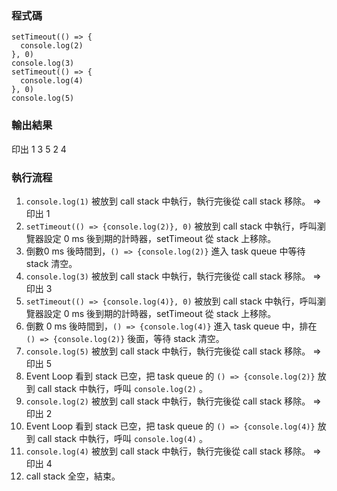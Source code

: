 ### 程式碼
```console.log(1)
setTimeout(() => {
  console.log(2)
}, 0)
console.log(3)
setTimeout(() => {
  console.log(4)
}, 0)
console.log(5)
```

### 輸出結果
印出 
1
3
5
2
4

### 執行流程
1.  `console.log(1)` 被放到 call stack 中執行，執行完後從 call stack 移除。
=> 印出 1
2. `setTimeout(() => {console.log(2)}, 0)` 被放到 call stack 中執行，呼叫瀏覽器設定 0 ms 後到期的計時器，setTimeout 從 stack 上移除。
3. 倒數0 ms 後時間到，`() => {console.log(2)}` 進入 task queue 中等待 stack 清空。
4. `console.log(3)` 被放到 call stack 中執行，執行完後從 call stack 移除。
=> 印出 3
5. `setTimeout(() => {console.log(4)}, 0)` 被放到 call stack 中執行，呼叫瀏覽器設定 0 ms 後到期的計時器，setTimeout 從 stack 上移除。
6. 倒數 0 ms 後時間到，`() => {console.log(4)}` 進入 task queue 中，排在 `() => {console.log(2)}` 後面，等待 stack 清空。
7. `console.log(5)` 被放到 call stack 中執行，執行完後從 call stack 移除。
=> 印出 5
8. Event Loop 看到 stack 已空，把 task queue 的 `() => {console.log(2)}` 放到 call stack 中執行，呼叫 `console.log(2)` 。
9. `console.log(2)` 被放到 call stack 中執行，執行完後從 call stack 移除。
=> 印出 2
10. Event Loop 看到 stack 已空，把 task queue 的 `() => {console.log(4)}` 放到 call stack 中執行，呼叫 `console.log(4)` 。
11. `console.log(4)` 被放到 call stack 中執行，執行完後從 call stack 移除。
=> 印出 4
12. call stack 全空，結束。

